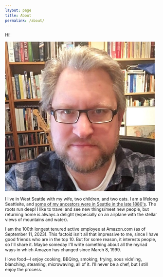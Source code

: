 ```yaml
---
layout: page
title: About
permalink: /about/
---
```

Hi!

![image me](/assets/images/me.jpg)

I live in West Seattle with my wife, two children, and two cats. I am
  a lifelong Seattleite, and [some of my ancestors were in Seattle in
  the late 1880's](http://jeffreypratt.org/2024/05/20/family-history.html). The roots run deep! I like to travel and see new
  things/meet new people, but returning home is always a delight
  (especially on an airplane with the stellar views of mountains and
  water).
  
I am the 100th longest tenured active employee at Amazon.com (as of
  September 11, 2023). This factoid isn't all that impressive to me,
  since I have good friends who are in the top 10. But for some
  reason, it interests people, so I'll share it. Maybe someday I'll write
  something about all the myriad ways in which Amazon has changed
  since March 8, 1999.
  
I love food--I enjoy cooking, BBQing, smoking, frying, sous vide'ing,
  blanching, steaming, microwaving, all of it. I'll never be a chef,
  but I still enjoy the process.

